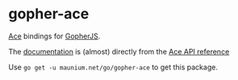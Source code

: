 # gopher-ace
[Ace](ace.c9.io) bindings for [GopherJS](https://github.com/gopherjs/gopherjs).

The [documentation](https://godoc.org/maunium.net/go/gopher-ace) is (almost) directly from the [Ace API reference](https://ace.c9.io/#nav=api)

Use `go get -u maunium.net/go/gopher-ace` to get this package.
